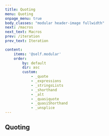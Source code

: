 ```yaml
---
title: Quoting
menu: Quoting
onpage_menu: true
body_classes: "modular header-image fullwidth"
next: /macros
next_text: Macros
prev: /iteration
prev_text: Iteration

content:
    items: '@self.modular'
    order:
        by: default
        dir: asc
        custom:
            - _quote
            - _expressions
            - _stringsLists
            - _shorthand
            - _alt
            - _quasiquote
            - _quasiShorthand
            - _unsplice
---
```


## Quoting
